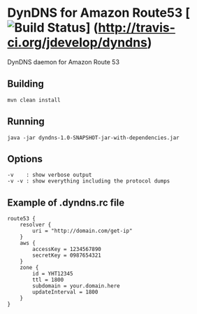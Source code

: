 DynDNS for Amazon Route53 [![Build Status](https://api.travis-ci.org/jdevelop/dyndns.png)] (http://travis-ci.org/jdevelop/dyndns)
=========

DynDNS daemon for Amazon Route 53

Building
---------

    mvn clean install

Running
---------

    java -jar dyndns-1.0-SNAPSHOT-jar-with-dependencies.jar

Options
---------
    -v    : show verbose output
    -v -v : show everything including the protocol dumps

Example of .dyndns.rc file
---------

    route53 {
        resolver {
            uri = "http://domain.com/get-ip"
        }
        aws {
            accessKey = 1234567890
            secretKey = 0987654321
        }
        zone {
            id = YHT12345
            ttl = 1800
            subdomain = your.domain.here
            updateInterval = 1800
        }
    }
